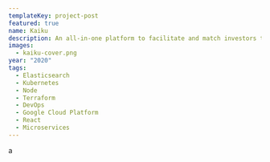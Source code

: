 ```yaml
---
templateKey: project-post
featured: true
name: Kaiku
description: An all-in-one platform to facilitate and match investors to startups
images:
  - kaiku-cover.png
year: "2020"
tags:
  - Elasticsearch
  - Kubernetes
  - Node
  - Terraform
  - DevOps
  - Google Cloud Platform
  - React
  - Microservices
---
```

a